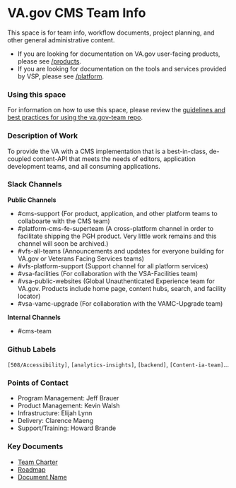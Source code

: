 # VA.gov CMS Team Info

This space is for team info, workflow documents, project planning, and other general administrative content. <br>
- If you are looking for documentation on VA.gov user-facing products, please see [/products](../products/README.md).
- If you are looking for documentation on the tools and services provided by VSP, please see [/platform](../platform/README.md). 

### Using this space
For information on how to use this space, please review the [guidelines and best practices for using the va.gov-team repo](https://github.com/department-of-veterans-affairs/va.gov-team/blob/master/platform/working-with-vsp/orientation/repo-guidelines.md). 

### Description of Work
To provide the VA with a CMS implementation that is a best-in-class, de-coupled content-API that meets the needs of editors, application development teams, and all consuming applications.

### Slack Channels

**Public Channels**
- #cms-support (For product, application, and other platform teams to collaboarte with the CMS team)
- #platform-cms-fe-superteam (A cross-platform channel in order to facilitate shipping the PGH product. Very little work remains and this channel will soon be archived.)
- #vfs-all-teams (Announcements and updates for everyone building for VA.gov or Veterans Facing Services teams)
- #vfs-platform-support (Support channel for all platform services)
- #vsa-facilities (For collaboration with the VSA-Facilities team)
- #vsa-public-websites (Global Unauthenticated Experience team for VA.gov. Products include home page, content hubs, search, and facility locator)
- #vsa-vamc-upgrade (For collaboration with the VAMC-Upgrade team)

**Internal Channels**
- #cms-team

### Github Labels
`[508/Accessibility]`, `[analytics-insights]`, `[backend]`, `[Content-ia-team]`...

### Points of Contact
- Program Management: Jeff Brauer
- Product Management:  Kevin Walsh
- Infrastructure: Elijah Lynn
- Delivery: Clarence Maeng
- Support/Training: Howard Brande

### Key Documents

- [Team Charter](https://github.com/department-of-veterans-affairs/va.gov-team/blob/master/platform/product-management/team-charter-template.md)
- [Roadmap]()
- [Document Name]()
